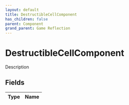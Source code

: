 ```yaml
---
layout: default
title: DestructibleCellComponent
has_children: false
parent: Component
grand_parent: Game Reflection
---
```

# DestructibleCellComponent
Description 

## Fields

| Type | Name |
|:----------|:--------------|

